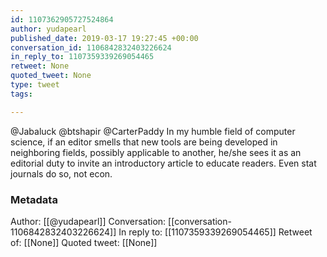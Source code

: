 ```yaml
---
id: 1107362905727524864
author: yudapearl
published_date: 2019-03-17 19:27:45 +00:00
conversation_id: 1106842832403226624
in_reply_to: 1107359339269054465
retweet: None
quoted_tweet: None
type: tweet
tags:

---
```


@Jabaluck @btshapir @CarterPaddy In my humble field of computer science, if an editor smells that new tools are being developed in neighboring fields, possibly applicable to another, he/she sees it as an editorial duty to invite an introductory article to educate readers. Even stat journals do so, not econ.

### Metadata

Author: [[@yudapearl]]
Conversation: [[conversation-1106842832403226624]]
In reply to: [[1107359339269054465]]
Retweet of: [[None]]
Quoted tweet: [[None]]
